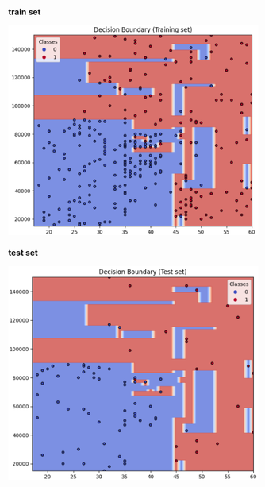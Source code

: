 ### train set

![](../../images/image_2025-01-26_211337823.png)

### test set

![](../../images/image_2025-01-26_211420872.png)
